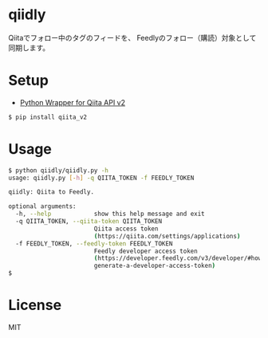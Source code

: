qiidly
==================================================

Qiitaでフォロー中のタグのフィードを、
Feedlyのフォロー（購読）対象として同期します。

Setup
==================================================

- [Python Wrapper for Qiita API v2](https://github.com/petitviolet/qiita_py)

```bash
$ pip install qiita_v2
```

Usage
==================================================

```bash
$ python qiidly/qiidly.py -h
usage: qiidly.py [-h] -q QIITA_TOKEN -f FEEDLY_TOKEN

qiidly: Qiita to Feedly.

optional arguments:
  -h, --help            show this help message and exit
  -q QIITA_TOKEN, --qiita-token QIITA_TOKEN
                        Qiita access token
                        (https://qiita.com/settings/applications)
  -f FEEDLY_TOKEN, --feedly-token FEEDLY_TOKEN
                        Feedly developer access token
                        (https://developer.feedly.com/v3/developer/#how-do-i-
                        generate-a-developer-access-token)
$
```


License
==================================================
MIT
